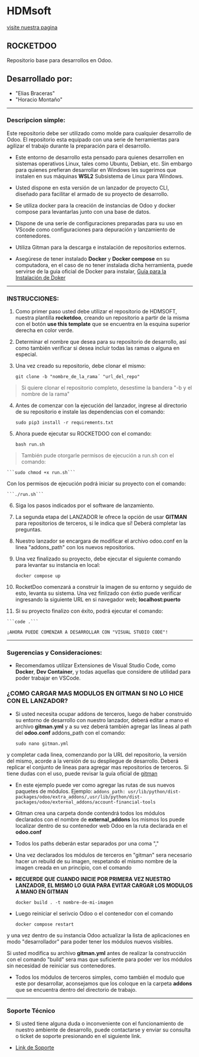 # HDMsoft
[visite nuestra pagina](https://odoo.hdmsoft.com.ar)

## ROCKETDOO

Repositorio base para desarrollos en Odoo.

## Desarrollado por:

   - "Elias Braceras"
   - "Horacio Montaño"

----------------------------------------------------------------------------------------------------------------------------------------------------------

### Descripcion simple:

  Este repositorio debe ser utilizado como molde para cualquier desarrollo de Odoo. El repositorio esta equipado con una serie de herramientas para agilizar el trabajo durante la preparación para el desarrollo.

  - Este entorno de desarrollo esta pensado para quienes desarrollen en sistemas operativos Linux, tales como Ubuntu, Debian, etc. Sin embargo
    para quienes prefieran desarrollar en Windows les sugerimos que instalen en sus máquinas **WSL2** Subsistema de Linux para Windows.
  
  - Usted dispone en esta versión de un lanzador de proyecto CLI, diseñado para facilitar el armado de su proyecto de desarrollo.
  
  - Se utiliza docker para la creación de instancias de Odoo y docker compose para levantarlas junto con una base de datos.

  - Dispone de una serie de configuraciones preparadas para su uso en VScode como configuraciones para depuración y lanzamiento de contenedores.

  - Utiliza Gitman para la descarga e instalación de repositorios externos.
  
  -  Asegúrese de tener instalado **Docker** y **Docker compose** en su computadora, en el caso de no tener instalada dicha herramienta,
 puede servirse de la guia oficial de Docker para instalar, [Guía para la Instalación de Doker](https://docs.docker.com/engine/install/ubuntu/)
 
 
------------------------------------------------------------------------------------------------------------------------------------------------------------

### INSTRUCCIONES:
 

 1. Como primer paso usted debe utilizar el repositorio de HDMSOFT, nuestra plantilla **rocketdoo**, creando un repositorio a partir de la misma con el botón
 **use this template** que se encuentra en la esquina superior derecha en color verde.
 
 2. Determinar el nombre que desea para su repositorio de desarrollo, así como también verificar si desea incluir todas las ramas o alguna en especial.
 
 3. Una vez creado su repositorio, debe clonar el mismo:
 
    ```git clone -b "nombre_de_la_rama´ "url_del_repo"``` 
    
> Si quiere clonar el repositorio completo, desestime la bandera "-b y el nombre de la rama"

 4. Antes de comenzar con la ejecución del lanzador, ingrese al directorio de su repositorio e instale las dependencias con el comando:
 
    ```sudo pip3 install -r requirements.txt```
 
 5. Ahora puede ejecutar su ROCKETDOO con el comando: 
 
    ```bash run.sh```
    
> También pude otorgarle permisos de ejecución a run.sh con el comando: 

    ```sudo chmod +x run.sh``` 

Con los permisos de ejecución podrá iniciar su proyecto con el comando:

    ```./run.sh```

 6. Siga los pasos indicados por el software de lanzamiento.

 7. La segunda etapa del LANZADOR le ofrece la opción de usar **GITMAN** para repositorios de terceros, si le indica que sí! Deberá completar las preguntas.

 8. Nuestro lanzador se encargara de modificar el archivo odoo.conf en la linea "addons_path" con los nuevos repositorios.

 9. Una vez finalizado su proyecto, debe ejecutar el siguiente comando para levantar su instancia en local: 
    
    ```docker compose up```

 11. RocketDoo comenzará a construir la imagen de su entorno y seguido de esto, levanta su sistema. 
    Una vez finlizado con éxtio puede verificar ingresando la siguiente URL en si navegador web; **localhost:puerto**
 
 12. Si su proyecto finalizo con éxito, podrá ejecutar el comando:
    
    ```code .```
    
    ¡AHORA PUEDE COMENZAR A DESARROLLAR CON "VISUAL STUDIO CODE"! 

 ------------------------------------------------------------------------------------------------------------------------------------------------------

### Sugerencias y Consideraciones:

 - Recomendamos utilizar Extensiones de Visual Studio Code, como **Docker**, **Dev Container**, y todas aquellas que considere de utilidad
 para poder trabajar en VSCode.
 
### ¿COMO CARGAR MAS MODULOS EN GITMAN SI NO LO HICE CON EL LANZADOR?
 
  - Si usted necesita ocupar addons de terceros, luego de haber construido su entorno de desarrollo con nuestro lanzador, deberá editar a mano el archivo **gitman.yml** y a su vez deberá también agregar las lineas al path del **odoo.conf** addons_path con el comando:
  
      ```sudo nano gitman.yml``` 
  
  y completar cada linea, comenzando por la URL del repositorio, la versión
  del mismo, acorde a la versión de su despliegue de desarrollo. Deberá replicar el conjunto de lineas para agregar mas repositorios de terceros.
  Si tiene dudas con el uso, puede revisar la guía oficial de [gitman](https://gitman.readthedocs.io/en/latest/)

  - En este ejemplo puede ver como agregar las rutas de sus nuevos paquetes de módulos.
  Ejemplo:
      ```addons_path: usr/lib/python/dist-packages/odoo/extra_addons/,usr/lib/python/dist-packages/odoo/external_addons/account-financial-tools```
    
  - Gitman crea una carpeta donde contendrá todos los módulos declarados con el nombre de **external_addons** los mismos los puede localizar 
  dentro de su contenedor web Odoo en la ruta declarada en el **odoo.conf**

  - Todos los paths deberán estar separados por una coma ","
  - Una vez declarados los módulos de terceros en "gitman" sera necesario hacer un rebuild de su imagen, respetando el mismo nombre 
  de la imagen creada en un principio, con el comando 

  - **RECUERDE QUE CUANDO INICIE POR PRIMERA VEZ NUESTRO LANZADOR, EL MISMO LO GUIA PARA EVITAR CARGAR LOS MODULOS A MANO EN GITMAN**

      ```docker build . -t nombre-de-mi-imagen```
  
  - Luego reiniciar el serivcio Odoo o el contenedor con el comando 
    
      ```docker compose restart```
  
  y una vez dentro de su instancia Odoo
  actualizar la lista de aplicaciones en modo "desarrollador" para poder tener los módulos nuevos visibles. 

Si usted modifica su archivo **gitman.yml** antes de realizar la construcción con el comando "build" sera mas que suficiente para poder ver los módulos
sin necesidad de reiniciar sus contenedores.

  - Todos los módulos de terceros simples, como también el modulo que este por desarrollar, aconsejamos que los coloque en la carpeta **addons** que se encuentra dentro del directorio de trabajo.


------------------------------------------------------------------------------------------------------------------------------------------------------

### Soporte Técnico

- Si usted tiene alguna duda o inconveniente con el funcionamiento de nuestro ambiente de desarrollo, puede contactarse y enviar su consulta o ticket
de soporte presionando en el siguiente link.

 - [Link de Soporte](https://odoo.hdmsoft.com.ar/contactus)


